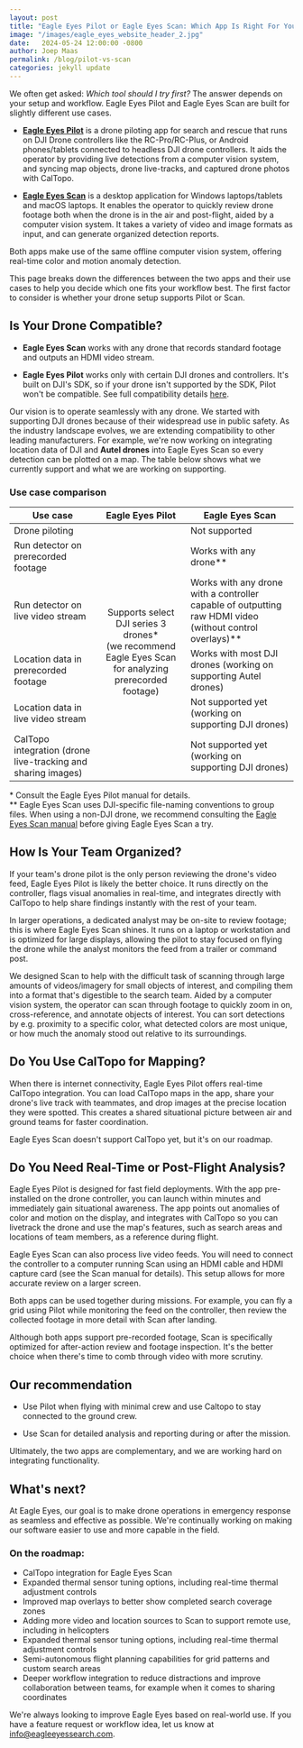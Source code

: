 ```yaml
---
layout: post
title: "Eagle Eyes Pilot or Eagle Eyes Scan: Which App Is Right For You?"
image: "/images/eagle_eyes_website_header_2.jpg"
date:   2024-05-24 12:00:00 -0800
author: Joep Maas
permalink: /blog/pilot-vs-scan
categories: jekyll update
---
```


We often get asked: _Which tool should I try first?_ The answer depends on your setup and workflow. Eagle Eyes Pilot and Eagle Eyes Scan are built for slightly different use cases. 

* [**Eagle Eyes Pilot**](https://www.eagleeyessearch.com/pilot) is a drone piloting app for search and rescue that runs on DJI Drone controllers like the RC-Pro/RC-Plus, or Android phones/tablets connected to headless DJI drone controllers. It aids the operator by providing live detections from a computer vision system, and syncing map objects, drone live-tracks, and captured drone photos with CalTopo. 

* [**Eagle Eyes Scan**](https://www.eagleeyessearch.com/scan) is a desktop application for Windows laptops/tablets and macOS laptops. It enables the operator to quickly review drone footage both when the drone is in the air and post-flight, aided by a computer vision system. It takes a variety of video and image formats as input, and can generate organized detection reports.

Both apps make use of the same offline computer vision system, offering real-time color and motion anomaly detection. 

This page breaks down the differences between the two apps and their use cases to help you decide which one fits your workflow best. The first factor to consider is whether your drone setup supports Pilot or Scan.


## Is Your Drone Compatible?

* **Eagle Eyes Scan** works with any drone that records standard footage and outputs an HDMI video stream. 

* **Eagle Eyes Pilot** works only with certain DJI drones and controllers. It's built on DJI's SDK, so if your drone isn't supported by the SDK, Pilot won't be compatible. See full compatibility details [here](https://www.eagleeyessearch.com/pilot-manual).

Our vision is to operate seamlessly with any drone. We started with supporting DJI drones because of their widespread use in public safety. As the industry landscape evolves, we are extending compatibility to other leading manufacturers. For example, we're now working on integrating location data of DJI and **Autel drones** into Eagle Eyes Scan so every detection can be plotted on a map. The table below shows what we currently support and what we are working on supporting.

### Use case comparison

<table>
  <thead>
    <tr>
      <th>Use case</th>
      <th>Eagle Eyes Pilot</th>
      <th>Eagle Eyes Scan</th>
    </tr>
  </thead>
  <tbody>
    <tr>
      <td>Drone piloting</td>
      <td rowspan="6" style="text-align: center; vertical-align: middle;">Supports select DJI series 3 drones*<br>(we recommend Eagle Eyes Scan for analyzing prerecorded footage)<br></td>
      <td>Not supported</td>
    </tr>
    <tr>
      <td>Run detector on prerecorded footage</td>
      <td>Works with any drone**</td>
    </tr>
    <tr>
      <td>Run detector on live video stream</td>
      <td>Works with any drone with a controller capable of outputting raw HDMI video (without control overlays)**</td>
    </tr>
    <tr>
      <td>Location data in prerecorded footage</td>
      <td>Works with most DJI drones (working on supporting Autel drones)</td>
    </tr>
    <tr>
      <td>Location data in live video stream</td>
      <td>Not supported yet (working on supporting DJI drones)</td>
    </tr>
    <tr>
      <td>CalTopo integration (drone live-tracking and sharing images)</td>
      <td>Not supported yet (working on supporting DJI drones)</td>
    </tr>
  </tbody>
</table>

\* Consult the Eagle Eyes Pilot manual for details.  
\** Eagle Eyes Scan uses DJI-specific file-naming conventions to group files. When using a non-DJI drone, we recommend consulting the [Eagle Eyes Scan manual](https://www.eagleeyessearch.com/scan-manual) before giving Eagle Eyes Scan a try.


## How Is Your Team Organized?

If your team's drone pilot is the only person reviewing the drone's video feed, Eagle Eyes Pilot is likely the better choice. It runs directly on the controller, flags visual anomalies in real-time, and integrates directly with CalTopo to help share findings instantly with the rest of your team.

In larger operations, a dedicated analyst may be on-site to review footage; this is where Eagle Eyes Scan shines. It runs on a laptop or workstation and is optimized for large displays, allowing the pilot to stay focused on flying the drone while the analyst monitors the feed from a trailer or command post. 

We designed Scan to help with the difficult task of scanning through large amounts of videos/imagery for small objects of interest, and compiling them into a format that's digestible to the search team. Aided by a computer vision system, the operator can scan through footage to quickly zoom in on, cross-reference, and annotate objects of interest. You can sort detections by e.g. proximity to a specific color, what detected colors are most unique, or how much the anomaly stood out relative to its surroundings.


## Do You Use CalTopo for Mapping?

When there is internet connectivity, Eagle Eyes Pilot offers real-time CalTopo integration. You can load CalTopo maps in the app, share your drone's live track with teammates, and drop images at the precise location they were spotted. This creates a shared situational picture between air and ground teams for faster coordination.

Eagle Eyes Scan doesn't support CalTopo yet, but it's on our roadmap.

## Do You Need Real-Time or Post-Flight Analysis?

Eagle Eyes Pilot is designed for fast field deployments. With the app pre-installed on the drone controller, you can launch within minutes and immediately gain situational awareness. The app points out anomalies of color and motion on the display, and integrates with CalTopo so you can livetrack the drone and use the map's features, such as search areas and locations of team members, as a reference during flight.

Eagle Eyes Scan can also process live video feeds. You will need to connect the controller to a computer running Scan using an HDMI cable and HDMI capture card (see the Scan manual for details). This setup allows for more accurate review on a larger screen.

Both apps can be used together during missions. For example, you can fly a grid using Pilot while monitoring the feed on the controller, then review the collected footage in more detail with Scan after landing.

Although both apps support pre-recorded footage, Scan is specifically optimized for after-action review and footage inspection. It's the better choice when there's time to comb through video with more scrutiny. 


## Our recommendation

* Use Pilot when flying with minimal crew and use Caltopo to stay connected to the ground crew. 

* Use Scan for detailed analysis and reporting during or after the mission.

Ultimately, the two apps are complementary, and we are working hard on integrating functionality.

## What's next?

At Eagle Eyes, our goal is to make drone operations in emergency response as seamless and effective as possible. We're continually working on making our software easier to use and more capable in the field.

### On the roadmap:

* CalTopo integration for Eagle Eyes Scan
* Expanded thermal sensor tuning options, including real-time thermal adjustment controls
* Improved map overlays to better show completed search coverage zones
* Adding more video and location sources to Scan to support remote use, including in helicopters
* Expanded thermal sensor tuning options, including real-time thermal adjustment controls
* Semi-autonomous flight planning capabilities for grid patterns and custom search areas
* Deeper workflow integration to reduce distractions and improve collaboration between teams, for example when it comes to sharing coordinates

We're always looking to improve Eagle Eyes based on real-world use. If you have a feature request or workflow idea, let us know at [info@eagleeyessearch.com](mailto:info@eagleeyessearch.com). 